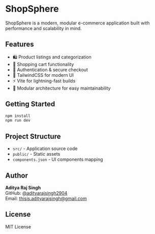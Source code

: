 # ShopSphere

ShopSphere is a modern, modular e-commerce application built with performance and scalability in mind.

## Features

- 🛍️ Product listings and categorization
- 🛒 Shopping cart functionality
- 🔐 Authentication & secure checkout
- 🎨 TailwindCSS for modern UI
- ⚡ Vite for lightning-fast builds
- 🔧 Modular architecture for easy maintainability

## Getting Started

```bash
npm install
npm run dev
```

## Project Structure

- `src/` - Application source code
- `public/` - Static assets
- `components.json` - UI components mapping

## Author

**Aditya Raj Singh**  
GitHub: [@adityarajsingh2904](https://github.com/Adityarajsingh2904)  
Email: thisis.adityarajsingh@gmail.com

##  License

MIT License
